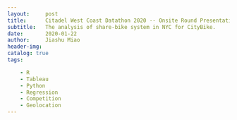 ```yaml
---
layout:     post
title:      Citadel West Coast Datathon 2020 -- Onsite Round Presentation 
subtitle:   The analysis of share-bike system in NYC for CityBike.
date:       2020-01-22
author:     Jiashu Miao
header-img: 
catalog: true
tags:

    - R
    - Tableau
    - Python
    - Regression
    - Competition
    - Geolocation
---
```


